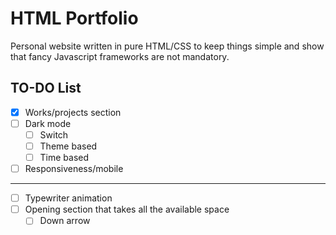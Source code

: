 # HTML Portfolio
Personal website written in pure HTML/CSS to keep things simple and show that fancy Javascript frameworks are not mandatory.

## TO-DO List
- [x] Works/projects section
- [ ] Dark mode
    - [ ] Switch
    - [ ] Theme based
    - [ ] Time based
- [ ] Responsiveness/mobile
***
- [ ] Typewriter animation
- [ ] Opening section that takes all the available space
    - [ ] Down arrow
